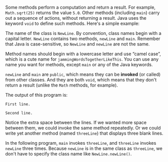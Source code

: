 Some methods perform a computation and return a result.
For example, `Math.sqrt(25)` returns the value `5.0`.
Other methods (including `main`) carry out a sequence of actions, without returning a result.
Java uses the keyword `void` to define such methods.
Here's a simple example:





The name of the class is `NewLine`.
By convention, class names begin with a capital letter.
`NewLine` contains two methods, `newLine` and `main`.
Remember that Java is case-sensitive, so `NewLine` and `newLine` are not the same.


Method names should begin with a lowercase letter and use “camel case”, which is a cute name for `jammingWordsTogetherLikeThis`.
You can use any name you want for methods, except `main` or any of the Java keywords.


`newLine` and `main` are `public`, which means they can be **invoked** (or called) from other classes.
And they are both `void`, which means that they don't return a result (unlike the `Math` methods, for example).

The output of this program is:

```code
First line.

Second line.
```

Notice the extra space between the lines.
If we wanted more space between them, we could invoke the same method repeatedly.
Or we could write yet another method (named `threeLine`) that displays three blank lines.

In the following program, `main` invokes `threeLine`, and `threeLine` invokes `newLine` three times.
Because `newLine` is in the same class as `threeLine`, we don't have to specify the class name like `NewLine.newLine()`.